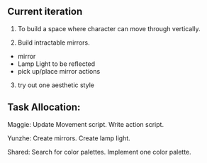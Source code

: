 ## Current iteration

1. To build a space where character can move through vertically.

2. Build intractable mirrors.
- mirror
- Lamp Light to be reflected
- pick up/place mirror actions

3. try out one aesthetic style 

## Task Allocation:

Maggie:
  Update Movement script. 
  Write action script.
  
Yunzhe:
  Create mirrors.
  Create lamp light.
  
Shared:
  Search for color palettes.
  Implement one color palette.
